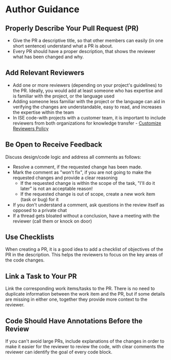 # Author Guidance

## Properly Describe Your Pull Request (PR)

- Give the PR a descriptive title, so that other members can easily (in one short sentence) understand what a PR is about.
- Every PR should have a proper description, that shows the reviewer what has been changed and why.

## Add Relevant Reviewers

- Add one or more reviewers (depending on your project's guidelines) to the PR. Ideally, you would add at least someone who has expertise and is familiar with the project, or the language used
- Adding someone less familiar with the project or the language can aid in verifying the changes are understandable, easy to read, and increases the expertise within the team
- In ISE code-with projects with a customer team, it is important to include reviewers from both organizations for knowledge transfer - [Customize Reviewers Policy](../tools.md#reviewer-policies)

## Be Open to Receive Feedback

Discuss design/code logic and address all comments as follows:

- Resolve a comment, if the requested change has been made.
- Mark the comment as "won't fix", if you are not going to make the requested changes and provide a clear reasoning
  - If the requested change is within the scope of the task, "I'll do it later" is not an acceptable reason!
  - If the requested change is out of scope, create a new work item (task or bug) for it
- If you don't understand a comment, ask questions in the review itself as opposed to a private chat
- If a thread gets bloated without a conclusion, have a meeting with the reviewer (call them or knock on door)

## Use Checklists

When creating a PR, it is a good idea to add a checklist of objectives of the PR in the description. This helps the reviewers to focus on the key areas of the code changes.

## Link a Task to Your PR

Link the corresponding work items/tasks to the PR. There is no need to duplicate information between the work item and the PR, but if some details are missing in either one, together they provide more context to the reviewer.

## Code Should Have Annotations Before the Review

If you can't avoid large PRs, include explanations of the changes in order to make it easier for the reviewer to review the code, with clear comments the reviewer can identify the goal of every code block.
